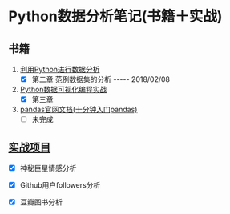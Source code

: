 # Python数据分析笔记(书籍＋实战)

## 书籍

1. [利用Python进行数据分析](https://github.com/KongWiKi/PythonAnalysis/tree/master/PythonForDataAnalysis)
   * [x] 第二章 范例数据集的分析 ----- 2018/02/08
2. [Python数据可视化编程实战]()
   * [x] 第三章
   
3. [pandas官网文档(十分钟入门pandas)](https://github.com/KongWiKi/PythonAnalysis/tree/master/summary_pandas)
   * [ ] 未完成

## [实战项目](https://github.com/KongWiKi/PythonAnalysis/tree/master/ActualCombat)

* [x] 神秘巨星情感分析


* [x] Github用户followers分析


* [x] 豆瓣图书分析



